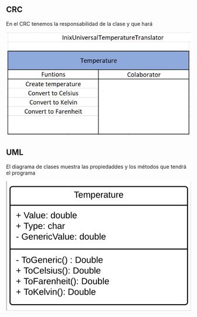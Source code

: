 ## CRC
En el CRC tenemos la responsabilidad de la clase y que hará

![CRCDiagram](/Resources/Images/CRC.PNG)

## UML
El diagrama de clases muestra las propiedaddes y los métodos que tendrá el programa

![ClassDiagram](/Resources/Images/ClassDiagram.PNG)
